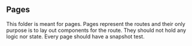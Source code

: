 ## Pages

This folder is meant for pages. Pages represent the routes and their only purpose is to lay out components for the route. 
They should not hold any logic nor state. Every page should have a snapshot test.
